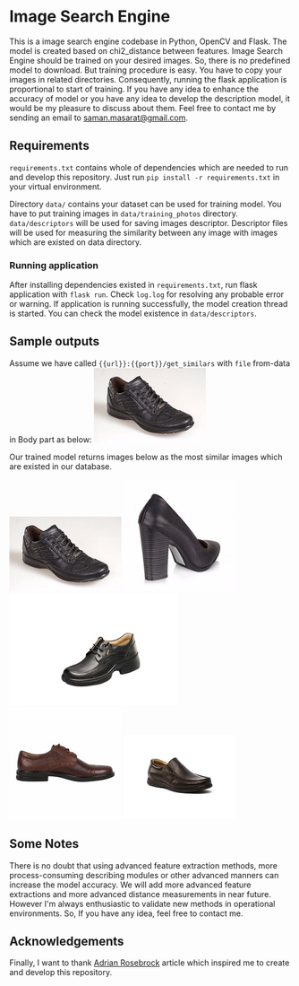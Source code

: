 # Image Search Engine

This is a image search engine codebase in Python, OpenCV and Flask. The model is created based on chi2_distance between features.
Image Search Engine should be trained on your desired images. So, there is no predefined model to download. But training procedure is easy.
You have to copy your images in related directories. Consequently, running the flask application is proportional to start of training.
If you have any idea to enhance the accuracy of model or you have any idea to develop the description model,
it would be my pleasure to discuss about them. Feel free to contact me by sending an email to saman.masarat@gmail.com.  

## Requirements
`requirements.txt` contains whole of dependencies which are needed to run and develop this repository. Just run `pip install -r requirements.txt` in your virtual environment. 

Directory `data/` contains your dataset can be used for training model. You have to put training images in
`data/training_photos` directory. `data/descriptors` will be used for saving images descriptor. Descriptor files
will be used for measuring the similarity between any image with images which are existed on data directory.

### Running application
After installing dependencies existed in `requirements.txt`, run flask application with `flask run`. Check `log.log` for resolving any
probable error or warning. If application is running successfully, the model creation thread is started. You can check the 
model existence in `data/descriptors`.

## Sample outputs
Assume we have called `{{url}}:{{port}}/get_similars` with `file` from-data in Body part as below:
![queried_image](./data/samples/queried_image.png)

Our trained model returns images below as the most similar images which are existed in our database.
 
![queried_image](./data/samples/1-queried_image.jpg) 
![queried_image](./data/samples/2-queried_image.png)
![queried_image](./data/samples/3-queried_image.png) 
![queried_image](./data/samples/4-queried_image.jpg)
![queried_image](./data/samples/5-queried_image.png)

<!--
## Quick overview with Jupyter NoteBook
This [Jupyter Notebook](./train_test_sequnce.ipynb) represents the whole process includes training data, 
validating scores and results. You can review whole steps on this. Do not forget I have done these steps on my local images. 
You have to fill `data\training_photos` with your own images.
--> 

## Some Notes
There is no doubt that using advanced feature extraction methods, more process-consuming describing modules or 
other advanced manners can increase the model accuracy. We will add more advanced feature extractions and more advanced distance
measurements in near future. However I'm always enthusiastic to validate new methods in operational environments. So, 
If you have any idea, feel free to contact me.  

## Acknowledgements
Finally, I want to thank [Adrian Rosebrock](https://www.pyimagesearch.com/2014/12/01/complete-guide-building-image-search-engine-python-opencv/) 
article which inspired me to create and develop this repository.